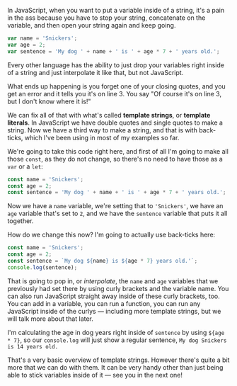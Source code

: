 In JavaScript, when you want to put a variable inside of a string, it's a pain in the ass because you have to stop your string, concatenate on the variable, and then open your string again and keep going.

```js
var name = 'Snickers';
var age = 2;
var sentence = 'My dog ' + name + ' is ' + age * 7 + ' years old.';
```

Every other language has the ability to just drop your variables right inside of a string and just interpolate it like that, but not JavaScript.

What ends up happening is you forget one of your closing quotes, and you get an error and it tells you it's on line 3. You say "Of course it's on line 3, but I don't know where it is!"

We can fix all of that with what's called **template strings**, or **template literals**. In JavaScript we have double quotes and single quotes to make a string. Now we have a third way to make a string, and that is with back-ticks, which I've been using in most of my examples so far.

We're going to take this code right here, and first of all I'm going to make all those `const`, as they do not change, so there's no need to have those as a `var` or a `let`:
 
```js
const name = 'Snickers';
const age = 2;
const sentence = 'My dog ' + name + ' is ' + age * 7 + ' years old.';
```

Now we have a `name` variable, we're setting that to `'Snickers'`, we have an `age` variable that's set to `2`, and we have the `sentence` variable that puts it all together.

How do we change this now?  I'm going to actually use back-ticks here:

```js
const name = 'Snickers';
const age = 2;
const sentence = `My dog ${name} is ${age * 7} years old.'`;
console.log(sentence);
```
 
That is going to pop in, or _interpolate_, the `name` and `age` variables that we previously had set there by using curly brackets and the variable name. You can also run JavaScript straight away inside of these curly brackets, too. You can add in a variable, you can run a function, you can run any JavaScript inside of the curlys — including more template strings, but we will talk more about that later. 

I'm calculating the age in dog years right inside of `sentence` by using `${age * 7}`, so our `console.log`  will just show a regular sentence, `My dog Snickers is 14 years old.` 

That's a very basic overview of template strings. However there's quite a bit more that we can do with them. It can be very handy other than just being able to stick variables inside of it — see you in the next one!
